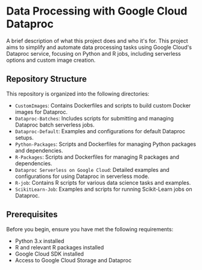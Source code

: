# Data Processing with Google Cloud Dataproc

A brief description of what this project does and who it's for. This project aims to simplify and automate data processing tasks using Google Cloud's Dataproc service, focusing on Python and R jobs, including serverless options and custom image creation.

## Repository Structure

This repository is organized into the following directories:

- `CustomImages`: Contains Dockerfiles and scripts to build custom Docker images for Dataproc.
- `Dataproc-Batches`: Includes scripts for submitting and managing Dataproc batch serverless jobs.
- `Dataproc-Default`: Examples and configurations for default Dataproc setups.
- `Python-Packages`: Scripts and Dockerfiles for managing Python packages and dependencies.
- `R-Packages`: Scripts and Dockerfiles for managing R packages and dependencies.
- `Dataproc Serverless on Google Cloud`: Detailed examples and configurations for using Dataproc in serverless mode.
- `R-job`: Contains R scripts for various data science tasks and examples.
- `ScikitLearn-Job`: Examples and scripts for running Scikit-Learn jobs on Dataproc.

## Prerequisites

Before you begin, ensure you have met the following requirements:
- Python 3.x installed
- R and relevant R packages installed
- Google Cloud SDK installed
- Access to Google Cloud Storage and Dataproc

